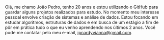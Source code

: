   Olá, me chamo João Pedro, tenho 20 anos e estou utilizando o GitHub para guardar alguns projetos realizados para estudo.
  No momento meu interesse pessoal envolve criação de sistemas e análise de dados.
  Estou focando em estudar algoritmos, estruturas de dados e em busca de um estágio a fim de pôr em prática tudo o que eu venho aprendendo nos últimos 2 anos.
  Você pode me contatar pelo meu e-mail, jpnardyvianna@gmail.com.



